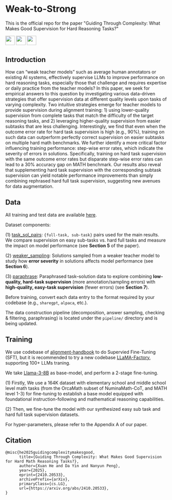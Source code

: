 # Weak-to-Strong
This is the official repo for the paper "Guiding Through Complexity: What Makes Good Supervision for Hard Reasoning Tasks?"

<a target="_blank" href="https://arxiv.org/abs/2410.20533">
<img style="height:22pt" src="https://img.shields.io/badge/-Paper-red?style=flat&logo=arxiv"></a>

<a target="_blank" href="https://github.com/hexuan21/Weak-to-Strong">
<img style="height:22pt" src="https://img.shields.io/badge/-Code-green?style=flat&logo=github"></a>

<a target="_blank" href="https://huggingface.co/datasets/hexuan21/weak-to-strong">
<img style="height:22pt" src="https://img.shields.io/badge/-🤗%20Dataset-red?style=flat"></a>

<br>

## Introduction
How can “weak teacher models” such as average human annotators or existing AI systems, effectively supervise LLMs to improve performance on hard reasoning tasks, especially those that challenge and requires expertise or daily practice from the teacher models? In this paper, we seek for empirical answers to this question by investigating various data-driven strategies that offer supervision data at different quality levels upon tasks of varying complexity. Two intuitive strategies emerge for teacher models to provide supervision during alignment training: 1) using lower-quality supervision from complete tasks that match the difficulty of the target reasoning tasks, and 2) leveraging higher-quality supervision from easier subtasks that are less challenging. Interestingly, we find that even when the outcome error rate for hard task supervision is high (e.g., 90%), training on such data can outperform perfectly correct supervision on easier subtasks on multiple hard math benchmarks. We further identify a more critical factor influencing training performance: step-wise error rates, which indicate the severity of errors in solutions. Specifically, training on hard task supervision with the same outcome error rates but disparate step-wise error rates can lead to a 30% accuracy gap on MATH benchmark. Our results also reveal that supplementing hard task supervision with the corresponding subtask supervision can yield notable performance improvements than simply combining rephrased hard full task supervision, suggesting new avenues for data augmentation.

## Data
All training and test data are available [here](https://huggingface.co/datasets/hexuan21/weak-to-strong/tree/main).

Dataset components:

(1) [task_sol_pairs](https://huggingface.co/datasets/hexuan21/weak-to-strong/tree/main/task_sol_pairs): 
   `{full-task, sub-task}` pairs used for the main results. We compare supervision on easy sub-tasks vs. hard full tasks and measure the impact on model performance (see **Section 5** of the paper).

(2) [weaker_sampling](https://huggingface.co/datasets/hexuan21/weak-to-strong/tree/main/weaker_sampling): 
   Solutions sampled from a weaker teacher model to study how **error severity** in solutions affects model performance (see **Section 6**).

(3) [paraphrase](https://huggingface.co/datasets/hexuan21/weak-to-strong/tree/main/paraphrase):
   Paraphrased task–solution data to explore combining **low-quality, hard-task supervision** (more annotation/sampling errors) with **high-quality, easy-task supervision** (fewer errors) (see **Section 7**).

Before training, convert each data entry to the format required by your codebase (e.g., `sharegpt`, `alpaca`, etc.).

The data construction pipeline (decomposition, answer sampling, checking & filtering, paraphrasing) is located under the `pipeline/` directory and is being updated.


## Training
We use codebase of [alignment-handbook](https://github.com/huggingface/alignment-handbook) to do Supervied Fine-Tuning (SFT), but it is recommended to try a new codebase [LLaMA-Factory](https://github.com/hiyouga/LLaMA-Factory), supporting 100+ LLMs traning.

We take [Llama-3-8B](https://huggingface.co/meta-llama/Meta-Llama-3-8B) as base-model, and perform a 2-stage fine-tuning. 

(1) Firstly, We use a 164K dataset with elementary school and middle school level math tasks (from the OrcaMath subset of NuminaMath-CoT, and MATH level 1-3) for fine-tuning to establish a base model equipped with foundational instruction-following and mathematical reasoning capabilities.

(2) Then, we fine-tune the model with our synthesized easy sub task and hard full task supervision datasets.

For hyper-parameters, please refer to the Appendix A of our paper.

## Citation
```
@misc{he2025guidingcomplexitymakesgood,
      title={Guiding Through Complexity: What Makes Good Supervision for Hard Math Reasoning Tasks?}, 
      author={Xuan He and Da Yin and Nanyun Peng},
      year={2025},
      eprint={2410.20533},
      archivePrefix={arXiv},
      primaryClass={cs.LG},
      url={https://arxiv.org/abs/2410.20533}, 
}
```
